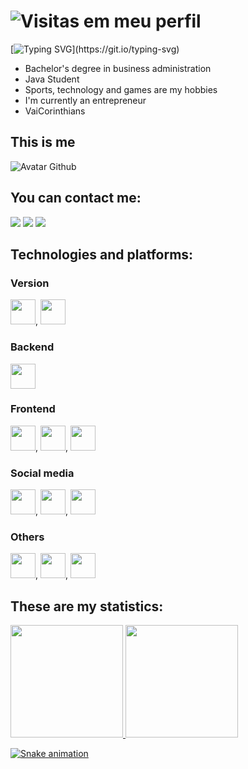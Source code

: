 # ![Visitas em meu perfil](https://komarev.com/ghpvc/?username=bruno-roberto&colorr=ff00ff&label=Welcome+to+my+profile+you+are+visitor+nº:)

[![Typing SVG](https://readme-typing-svg.herokuapp.com?font=Oleo+Script+Swash+Caps&size=30&duration=5500&color=1FA2F7&background=FFFFFF00&vCenter=true&width=500&lines=Welcome+to+my+GitHub!%F0%9F%96%96;I'm+Bruno+Roberto+Pereira+da+Silva%2C+22y!)](https://git.io/typing-svg)

- Bachelor's degree in business administration
- Java Student
- Sports, technology and games are my hobbies
- I'm currently an entrepreneur
- VaiCorinthians

## This is me
![Avatar Github](https://user-images.githubusercontent.com/104040784/169191599-f9d3d472-cfbc-448e-a72d-32b410d70d04.jpeg)


## You can contact me:
<div>

<a href="https://instagram.com/bruninho_roberto_/" target="_blank"><img src="https://img.shields.io/badge/-Instagram-%23E4405F?style=for-the-badge&logo=instagram&logoColor=white" target="_blank"></a> <a href = "brunorobertopds@gmail.com.br"><img src="https://img.shields.io/badge/Gmail-D14836?style=for-the-badge&logo=gmail&logoColor=white" target="_blank"></a> <a href="https://www.linkedin.com/in/bruno-roberto-49941a186/" target="_blank"><img src="https://img.shields.io/badge/-LinkedIn-%230077B5?style=for-the-badge&logo=linkedin&logoColor=white" target="_blank"></a>   
</div>



## Technologies and platforms:

### Version

<img src="https://cdn.jsdelivr.net/gh/devicons/devicon/icons/git/git-original.svg" width="40" height="40"/>, <img src="https://cdn.jsdelivr.net/gh/devicons/devicon/icons/github/github-original.svg" width="40" height="40"/>

### Backend
<img src="https://cdn.jsdelivr.net/gh/devicons/devicon/icons/java/java-original.svg" width="40" height="40" />

### Frontend
<img src="https://cdn.jsdelivr.net/gh/devicons/devicon/icons/markdown/markdown-original.svg" width="40" height="40"/>, <img src="https://cdn.jsdelivr.net/gh/devicons/devicon/icons/html5/html5-original.svg" width="40" height="40"/>, <img src="https://cdn.jsdelivr.net/gh/devicons/devicon/icons/javascript/javascript-original.svg" width="40" height="40"/>

### Social media

<img src="https://cdn.jsdelivr.net/gh/devicons/devicon/icons/facebook/facebook-original.svg" width="40" height="40"  />, <img src="https://cdn.jsdelivr.net/gh/devicons/devicon/icons/twitter/twitter-original.svg" width="40" height="40" />, <img src="https://cdn.jsdelivr.net/gh/devicons/devicon/icons/linkedin/linkedin-plain.svg" width="40" height="40" />


### Others

<img src="https://cdn.jsdelivr.net/gh/devicons/devicon/icons/trello/trello-plain.svg" width="40" height="40" />, <img src="https://cdn.jsdelivr.net/gh/devicons/devicon/icons/canva/canva-original.svg" width="40" height="40" />, <img src="https://cdn.jsdelivr.net/gh/devicons/devicon/icons/google/google-original.svg" width="40" height="40" />


## These are my statistics:

<div>
<a href="https://github.com/bruno-roberto">
<img height="180em" src="https://github-readme-stats.vercel.app/api/top-langs/?username=bruno-roberto&layout=compact&langs_count=7&theme=dracula"/>
<img height="180em" src="https://github-readme-stats.vercel.app/api?username=bruno-roberto&show_icons=true&theme=dracula&include_all_commits=true&count_private=true"/>

![Snake animation](https://github.com/bruno-roberto/bruno-roberto/blob/output/github-contribution-grid-snake.svg)
